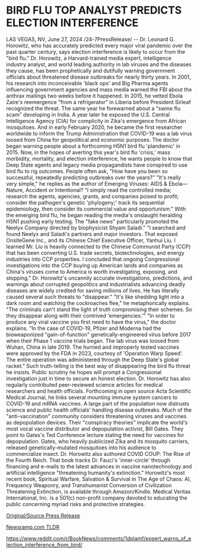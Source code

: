 # BIRD FLU TOP ANALYST PREDICTS ELECTION INTERFERENCE

LAS VEGAS, NV, June 27, 2024 /24-7PressRelease/ -- Dr. Leonard G. Horowitz, who has accurately predicted every major viral pandemic over the past quarter century, says election interference is likely to occur from the "bird flu."   Dr. Horowitz, a Harvard-trained media expert, intelligence industry analyst, and world leading authority in lab viruses and the diseases they cause, has been prophetically and dutifully warning government officials about threatened disease outbreaks for nearly thirty years. In 2001, his research into inconceivable 'black ops' and Big Pharma agents influencing government agencies and mass media warned the FBI about the anthrax mailings two weeks before it happened. In 2015, he vetted Ebola Zaire's reemergence "from a refrigerator" in Liberia before President Sirleaf recognized the threat. The same year he forewarned about a "swine flu scam" developing in India. A year later he exposed the U.S. Central Intelligence Agency (CIA) for complicity in Zika's emergence from African mosquitoes. And in early February 2020, he became the first researcher worldwide to inform the Trump Administration that COVID-19 was a lab virus loosed from China for geopolitical and economic purposes.   The doctor began warning people about a forthcoming H5N1 bird flu 'plandemic' in 2015. Now, in the hopes of averting this year's bird flu 'crisis,' mass morbidity, mortality, and election interference, he wants people to know that Deep State agents and legacy media propagandists have conspired to use bird flu to rig outcomes.  People often ask, "How have you been so successful, repeatedly predicting outbreaks over the years?"   "It's really very simple," he replies as the author of Emerging Viruses: AIDS & Ebola—Nature, Accident or Intentional? "I simply read the controlled media; research the agents, agencies, grants, and companies poised to profit; consider the pathogen's genetic 'phylogeny;' track its sequential epidemiology, then consider its commercial value and opportunism."   With the emerging bird flu, he began reading the media's onslaught heralding H5N1 pushing early testing. The "fake news" particularly promoted the Neelyx Company directed by biophysicist Shyam Saladi."   "I searched and found Neelyx and Saladi's partners and major investors. That exposed OnsiteGene Inc., and its Chinese Chief Executive Officer, Yanhui Liu. I learned Mr. Liu is heavily connected to the Chinese Communist Party (CCP) that has been converting U.S. trade secrets, biotechnologies, and energy industries into CCP properties. I concluded that ongoing Congressional investigations into the CCP buying up American lands and companies as China's viruses come to America is worth investigating, exposing, and stopping."  Dr. Horowitz's uncannily accurate investigations, predictions, and warnings about corrupted geopolitics and industrialists advancing deadly diseases are widely credited for saving millions of lives. He has literally caused several such threats to "disappear."   "It's like shedding light into a dark room and watching the cockroaches flee," he metaphorically explains. "The criminals can't stand the light of truth compromising their schemes. So they disappear along with their contrived 'emergencies.'"   "In order to produce any viral vaccine you first need to have the virus," the doctor explains. "In the case of COVID-19, Pfizer and Moderna had the bioweaponized "gain-of-function" genetically-engineered virus before 2017 when their Phase 1 vaccine trials began. The lab virus was loosed from Wuhan, China in late 2019. The hurried and improperly tested vaccines were approved by the FDA in 2023, courtesy of 'Operation Warp Speed'. The entire operation was administered through the Deep State's global racket."   Such truth-telling is the best way of disappearing the bird flu threat he insists. Public scrutiny he hopes will prompt a Congressional investigation just in time to secure an honest election. Dr. Horowitz has also regularly contributed peer-reviewed science articles for medical researchers and health officials. Forthcoming in open source Acta Scientific Medical Journal, he links several mounting immune system cancers to COVID-19 and mRNA vaccines.   A large part of the population now distrusts science and public health officials' handling disease outbreaks. Much of the "anti-vaccination" community considers threatening viruses and vaccines as depopulation devices. Their "conspiracy theories" implicate the world's most vocal vaccine distributor and depopulation activist, Bill Gates. They point to Gates's Ted Conference lecture stating the need for vaccines for depopulation. Gates, who heavily publicized Zika and its mosquito carriers, released genetically-mutated mosquitoes into his audience to commercialize insect.   Dr. Horowitz also authored COVID COUP: The Rise of the Fourth Reich. That book tracks Dr. Fauci's 'inner-circle' through financing and e-mails to the latest advances in vaccine nanotechnology and artificial intelligence "threatening humanity's extinction." Horowitz's most recent book, Spiritual Warfare, Salvation & Survival in The Age of Chaos: AI, Frequency Weaponry, and Transhumanist Conversion of Civilization Threatening Extinction, is available through Amazon/Kindle.  Medical Veritas International, Inc. is a 501(c) non-profit company devoted to educating the public concerning myriad risks and protective strategies. 

[Original/Source Press Release](https://www.24-7pressrelease.com/press-release/512065/bird-flu-top-analyst-predicts-election-interference)
                    

[Newsramp.com TLDR](None) 

https://www.reddit.com/r/BookNews/comments/1dplamf/expert_warns_of_election_interference_from_bird/